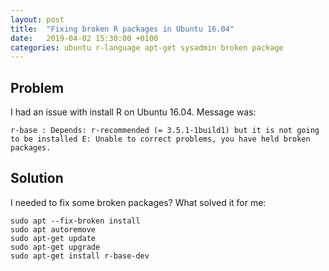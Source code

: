 ```yaml
---
layout: post
title:  "Fixing broken R packages in Ubuntu 16.04"
date:   2019-04-02 15:30:00 +0100
categories: ubuntu r-language apt-get sysadmin broken package
---
```


## Problem

I had an issue with install R on Ubuntu 16.04. Message was:

```shell
r-base : Depends: r-recommended (= 3.5.1-1build1) but it is not going to be installed E: Unable to correct problems, you have held broken packages.
```

## Solution

I needed to fix some broken packages? What solved it for me:

```shell
sudo apt --fix-broken install
sudo apt autoremove
sudo apt-get update
sudo apt-get upgrade
sudo apt-get install r-base-dev
```
